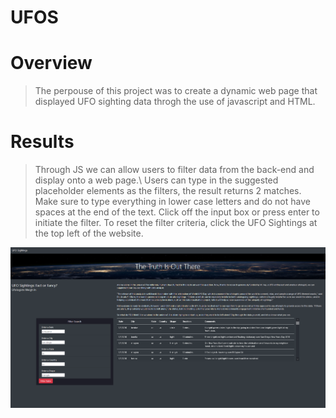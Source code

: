 # UFOS


# Overview

> The perpouse of this project was to create a dynamic web page that displayed UFO sighting data throgh the use of javascript and HTML.

# Results

> Through JS we can allow users to filter data from the back-end and display onto a web page.\ Users can type in the suggested placeholder elements as the filters, the result returns 2 matches. Make sure to type everything in lower case letters and do not have spaces at the end of the text. Click off the input box or press enter to initiate the filter. To reset the filter criteria, click the UFO Sightings at the top left of the website.

![demo](https://github.com/mogazz69/UFOS/blob/main/static/images/Screenshot%20(52).png)